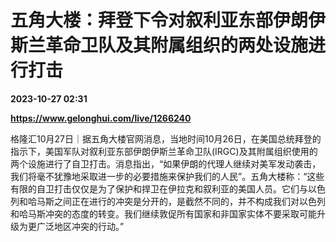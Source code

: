 # 五角大楼：拜登下令对叙利亚东部伊朗伊斯兰革命卫队及其附属组织的两处设施进行打击

**2023-10-27 02:31**

**https://www.gelonghui.com/live/1266240**

格隆汇10月27日｜据五角大楼官网消息，当地时间10月26日，在美国总统拜登的指示下，美国军队对叙利亚东部伊朗伊斯兰革命卫队(IRGC)及其附属组织使用的两个设施进行了自卫打击。消息指出，“如果伊朗的代理人继续对美军发动袭击，我们将毫不犹豫地采取进一步的必要措施来保护我们的人民”。五角大楼称：“这些有限的自卫打击仅仅是为了保护和捍卫在伊拉克和叙利亚的美国人员。它们与以色列和哈马斯之间正在进行的冲突是分开的，是截然不同的，并不构成我们对以色列和哈马斯冲突的态度的转变。我们继续敦促所有国家和非国家实体不要采取可能升级为更广泛地区冲突的行动。”